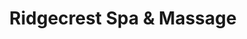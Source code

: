 ---
title: "Ridgecrest Spa & Massage"
url: /ridgecrest/ridgecrest-spa-und-massage/
shop: Massage
---